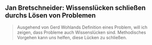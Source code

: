 ## Jan Bretschneider: Wissenslücken schließen durchs Lösen von Problemen

> Ausgehend von Gerd Wohlands Definition eines Problem, will ich zeigen, dass Probleme auch Wissenslücken sind. Methodisches Vorgehen kann uns helfen, diese Lücken zu schließen.
